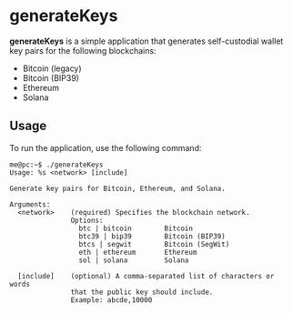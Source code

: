 # generateKeys

**generateKeys** is a simple application that generates self-custodial wallet key pairs for the following blockchains:

- Bitcoin (legacy)
- Bitcoin (BIP39)
- Ethereum
- Solana

## Usage

To run the application, use the following command:


```
me@pc:~$ ./generateKeys
Usage: %s <network> [include]

Generate key pairs for Bitcoin, Ethereum, and Solana.

Arguments:
  <network>    (required) Specifies the blockchain network.
               Options:
                 btc | bitcoin        Bitcoin
                 btc39 | bip39        Bitcoin (BIP39)
                 btcs | segwit        Bitcoin (SegWit)
                 eth | ethereum       Ethereum
                 sol | solana         Solana

  [include]    (optional) A comma-separated list of characters or words
               that the public key should include.
               Example: abcde,10000

```
